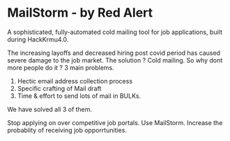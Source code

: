 # MailStorm - by Red Alert
A sophisticated, fully-automated cold mailing tool for job applications, built during HackKrmu4.0.

The increasing layoffs and decreased hiring post covid period has caused severe damage to the job market. The solution ? Cold mailing.
So why dont more people do it ? 3 main problems.

1. Hectic email address collection process
2. Specific crafting of Mail draft
3. Time & effort to send lots of mail in BULKs.

We have solved all 3 of them.

Stop applying on over competitive job portals.
Use MailStorm.
Increase the probablity of receiving job opporrtunities.

